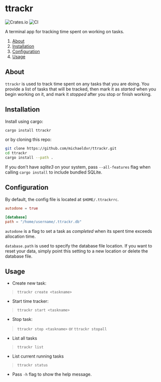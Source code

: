 <!-- omit in TOC -->
# ttrackr

![Crates.io](https://img.shields.io/crates/v/ttrackr)
![CI](https://github.com/michaeldvr/ttrackr/workflows/CI/badge.svg)

A terminal app for tracking time spent on working on tasks.

1. [About](#about)
2. [Installation](#installation)
3. [Configuration](#configuration)
4. [Usage](#usage)

## About

`ttrackr` is used to track time spent on any tasks that you are
doing. You provide a list of tasks that will be tracked, then mark it
as _started_ when you begin working on it, and mark it _stopped_
after you stop or finish working.

## Installation

Install using cargo:

```bash
cargo install ttrackr
```

or by cloning this repo:

```bash
git clone https://github.com/michaeldvr/ttrackr.git
cd ttrackr
cargo install --path .
```

If you don't have _sqlite3_ on your system, pass `--all-features`
flag when calling `cargo install` to include bundled SQLite.

## Configuration

By default, the config file is located at `$HOME/.ttrackrrc`.

```toml
autodone = true

[database]
path = "/home/username/.ttrackr.db"
```

`autodone` is a flag to set a task as _completed_
when its spent time exceeds allocation time.

`database.path` is used to specify the database file location. If you want
to reset your data, simply point this setting to a new location or delete
the database file.

## Usage

- Create new task:

> `ttrackr create <taskname>`

- Start time tracker:

> `ttrackr start <taskname>`

- Stop task:
  
> `ttrackr stop <taskname>` or `ttrackr stopall`

- List all tasks

> `ttrackr list`

- List current running tasks

> `ttrackr status`

- Pass `-h` flag to show the help message.